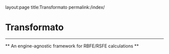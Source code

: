 layout:page
title:Transformato
permalink:/index/

# Transformato
--------------
** An engine-agnostic framework for RBFE/RSFE calculations **
